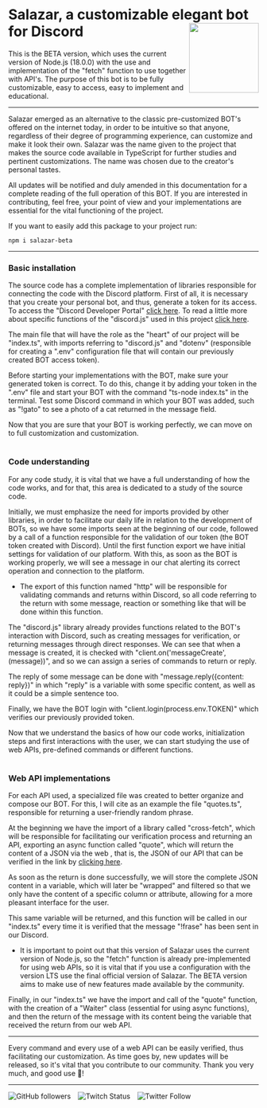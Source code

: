 # Salazar, a customizable elegant bot for Discord <img width="140px" align="right" src="https://cdn.discordapp.com/attachments/953884728983945259/975703192350359562/salazarBetaCertol.png"/>

This is the BETA version, which uses the current version of Node.js (18.0.0) with the use and implementation of the "fetch" function to use together with API's. The purpose of this bot is to be fully customizable, easy to access, easy to implement and educational.

---

Salazar emerged as an alternative to the classic pre-customized BOT's offered on the internet today, in order to be intuitive so that anyone, regardless of their degree of programming experience, can customize and make it look their own. Salazar was the name given to the project that makes the source code available in TypeScript for further studies and pertinent customizations. The name was chosen due to the creator's personal tastes.

All updates will be notified and duly amended in this documentation for a complete reading of the full operation of this BOT. If you are interested in contributing, feel free, your point of view and your implementations are essential for the vital functioning of the project.

If you want to easily add this package to your project run:
```
npm i salazar-beta
```

---

### Basic installation

The source code has a complete implementation of libraries responsible for connecting the code with the Discord platform. First of all, it is necessary that you create your personal bot, and thus, generate a token for its access. To access the "Discord Developer Portal" <a href="https://discord.com/developers/docs/intro">click here</a>. To read a little more about specific functions of the "discord.js" used in this project <a href="https://discord.js.org/#/">click here</a>.

The main file that will have the role as the "heart" of our project will be "index.ts", with imports referring to "discord.js" and "dotenv" (responsible for creating a ".env" configuration file that will contain our previously created BOT access token).

Before starting your implementations with the BOT, make sure your generated token is correct. To do this, change it by adding your token in the ".env" file and start your BOT with the command "ts-node index.ts" in the terminal. Test some Discord command in which your BOT was added, such as "!gato" to see a photo of a cat returned in the message field.

Now that you are sure that your BOT is working perfectly, we can move on to full customization and customization.

#

### Code understanding

For any code study, it is vital that we have a full understanding of how the code works, and for that, this area is dedicated to a study of the source code.

Initially, we must emphasize the need for imports provided by other libraries, in order to facilitate our daily life in relation to the development of BOTs, so we have some imports seen at the beginning of our code, followed by a call of a function responsible for the validation of our token (the BOT token created with Discord). Until the first function export we have initial settings for validation of our platform. With this, as soon as the BOT is working properly, we will see a message in our chat alerting its correct operation and connection to the platform.

* The export of this function named "http" will be responsible for validating commands and returns within Discord, so all code referring to the return with some message, reaction or something like that will be done within this function.

The "discord.js" library already provides functions related to the BOT's interaction with Discord, such as creating messages for verification, or returning messages through direct responses. We can see that when a message is created, it is checked with "client.on('messageCreate', (message))", and so we can assign a series of commands to return or reply.

The reply of some message can be done with "message.reply({content: reply})" in which "reply" is a variable with some specific content, as well as it could be a simple sentence too.

Finally, we have the BOT login with "client.login(process.env.TOKEN)" which verifies our previously provided token.

Now that we understand the basics of how our code works, initialization steps and first interactions with the user, we can start studying the use of web APIs, pre-defined commands or different functions.

#

### Web API implementations

For each API used, a specialized file was created to better organize and compose our BOT. For this, I will cite as an example the file "quotes.ts", responsible for returning a user-friendly random phrase.

At the beginning we have the import of a library called "cross-fetch", which will be responsible for facilitating our verification process and returning an API, exporting an async function called "quote", which will return the content of a JSON via the web , that is, the JSON of our API that can be verified in the link by <a href="https://positive-vibes-api.herokuapp.com/quotes/random">clicking here</a>.

As soon as the return is done successfully, we will store the complete JSON content in a variable, which will later be "wrapped" and filtered so that we only have the content of a specific column or attribute, allowing for a more pleasant interface for the user.

This same variable will be returned, and this function will be called in our "index.ts" every time it is verified that the message "!frase" has been sent in our Discord.

* It is important to point out that this version of Salazar uses the current version of Node.js, so the "fetch" function is already pre-implemented for using web APIs, so it is vital that if you use a configuration with the version LTS use the final official version of Salazar. The BETA version aims to make use of new features made available by the community.

Finally, in our "index.ts" we have the import and call of the "quote" function, with the creation of a "Waiter" class (essential for using async functions), and then the return of the message with its content being the variable that received the return from our web API.

---

Every command and every use of a web API can be easily verified, thus facilitating our customization. As time goes by, new updates will be released, so it's vital that you contribute to our community. Thank you very much, and good use 🧙!

---

<img alt="GitHub followers" src="https://img.shields.io/github/followers/gutoso?style=social"> ⠀<img alt="Twitch Status" src="https://img.shields.io/twitch/status/holly1v4?style=social"> ⠀<img alt="Twitter Follow" src="https://img.shields.io/twitter/follow/gutolanjoni?style=social">
